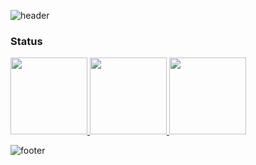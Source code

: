 ![header](https://capsule-render.vercel.app/api?type=waving&text=JiHeon&fontSize=50&color=ABDEE6&section=header)

### Status
<div align="left">
  <!-- Solved.ac Badge -->
  <a href="https://solved.ac/mulmanmyong/">
    <img src="http://mazassumnida.wtf/api/v2/generate_badge?boj=mulmanmyong" height="123"/>
  </a>
  <!-- Top Langs -->
  <a href="https://github.com/mulmanmyong/github-readme-stats">
    <img src="https://github-readme-stats.vercel.app/api/top-langs/?username=mulmanmyong" height="123"/>
  </a>
  <!-- GitHub Stats -->
  <img src="https://github-readme-stats.vercel.app/api?username=mulmanmyong&show_icons=true" height="123"/>
</div>


![footer](https://capsule-render.vercel.app/api?type=waving&text=&fontSize=50&color=ABDEE6&section=footer)
